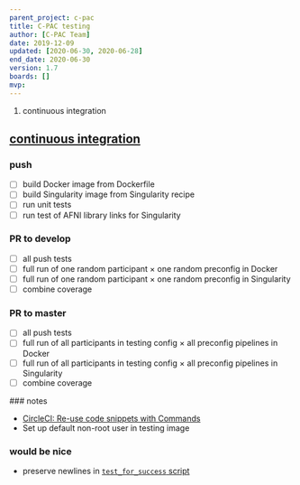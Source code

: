 ```yaml
---
parent_project: c-pac
title: C-PAC testing
author: [C-PAC Team]
date: 2019-12-09
updated: [2020-06-30, 2020-06-28]
end_date: 2020-06-30
version: 1.7
boards: []
mvp: 
---
```


1. continuous integration

<!--more-->

## [continuous integration](#continuous-integration)

### push

* [ ] build Docker image from Dockerfile
* [ ] build Singularity image from Singularity recipe
* [ ] run unit tests
* [ ] run test of AFNI library links for Singularity

### PR to develop

* [ ] all push tests
* [ ] full run of one random participant × one random preconfig in Docker
* [ ] full run of one random participant × one random preconfig in Singularity
* [ ] combine coverage

### PR to master

* [ ] all push tests
* [ ] full run of all participants in testing config × all preconfig pipelines in Docker
* [ ] full run of all participants in testing config × all preconfig pipelines in Singularity
* [ ] combine coverage

<div class="pencil keep-together" markdown="1">
### notes

* [CircleCI: Re-use code snippets with Commands](https://predictablynoisy.com/three-things-circleci#re-use-code-snippets-with-commands)
* Set up default non-root user in testing image
</div>

### would be nice

* preserve newlines in [`test_for_success` script]()
<code id="test_for_success"></code>
<script defer>external_code("https://raw.githubusercontent.com/shnizzedy/C-PAC/Habanero/1306/spike-censor-not-found/dev/circleci_data/runscripts/look_for_success.sh", "test_for_success", "BASH")</script>